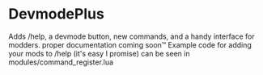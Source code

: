 # DevmodePlus
Adds /help, a devmode button, new commands, and a handy interface for modders.
proper documentation coming soon™ 
Example code for adding your mods to /help (it's easy I promise) can be seen in modules/command_register.lua